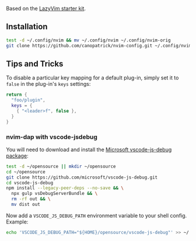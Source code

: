 Based on the [LazyVim starter kit](https://github.com/LazyVim/starter).

## Installation

```sh
test -d ~/.config/nvim && mv ~/.config/nvim ~/.config/nvim-orig
git clone https://github.com/canopatrick/nvim-config.git ~/.config/nvim
```

## Tips and Tricks

To disable a particular key mapping for a default plug-in, simply set it to `false` in the plug-in's `keys` settings:

```lua
return {
  "foo/plugin",
  keys = {
    { "<leader>f", false },
  }
}
```

### nvim-dap with vscode-jsdebug

You will need to download and install the [Microsoft vscode-js-debug package](https://github.com/microsoft/vscode-js-debug):

```sh
test -d ~/opensource || mkdir ~/opensource
cd ~/opensource
git clone https://github.com/microsoft/vscode-js-debug.git
cd vscode-js-debug
npm install --legacy-peer-deps --no-save && \
  npx gulp vsDebugServerBundle && \
  rm -rf out && \
  mv dist out
```

Now add a `VSCODE_JS_DEBUG_PATH` environment variable to your shell config. Example:

```sh
echo 'VSCODE_JS_DEBUG_PATH="${HOME}/opensource/vscode-js-debug"' >> ~/.zshrc
```
